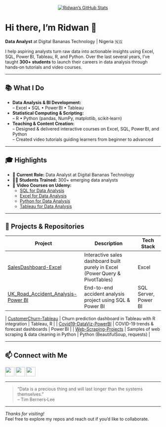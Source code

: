 <p align="center">
  <a href="https://github.com/Ridwan"><img src="https://github-readme-stats.vercel.app/api?username=Ridwan&show_icons=true&theme=tokyonight" alt="Ridwan’s GitHub Stats" /></a>
</p>

# Hi there, I’m Ridwan 👋

**Data Analyst** at Digital Bananas Technology | Nigeria 🇳🇬

I help aspiring analysts turn raw data into actionable insights using Excel, SQL, Power BI, Tableau, R, and Python. Over the last several years, I’ve taught **300+ students** to launch their careers in data analysis through hands‑on tutorials and video courses.

---

## 📚 What I Do

- **Data Analysis & BI Development:**  
  – Excel • SQL • Power BI • Tableau  
- **Statistical Computing & Scripting:**  
  – R • Python (pandas, NumPy, matplotlib, scikit‑learn)  
- **Teaching & Content Creation:**  
  – Designed & delivered interactive courses on Excel, SQL, Power BI, and Python  
  – Created video tutorials guiding learners from beginner to advanced  

---

## 🎓 Highlights

- 💼 **Current Role:** Data Analyst at Digital Bananas Technology  
- 👩‍🎓 **Students Trained:** 300+ emerging data analysts  
- 🎥 **Video Courses on Udemy:**  
  - [SQL for Data Analysis](https://www.udemy.com/course/sql-for-data-analysis)  
  - [Excel for Data Analysis](https://www.udemy.com/course/excel-for-data-analysis)  
  - [Python for Data Analysis](https://www.udemy.com/course/python-for-data-analysis)  
  - [Tableau for Data Analysis](https://www.udemy.com/course/tableau-for-data-analysis)  

---

## 🚀 Projects & Repositories

| Project                                        | Description                                                     | Tech Stack                        |
|-----------------------------------------------|-----------------------------------------------------------------|-----------------------------------|
| [SalesDashboard-Excel](https://github.com/Ridwan-the-Analyst/Adidas-US-Sales-Analysis) | Interactive sales dashboard built purely in Excel (Power Query & PivotTables) | Excel                        |
| [UK_Road_Accident_Analysis-Power BI](https://github.com/Ridwan-the-Analyst/UK_Road_Accident_Analysis-) | End-to-end accident analysis project using SQL & Power BI | SQL Server, Power BI |

| [CustomerChurn-Tableau](https://github.com/Ridwan/CustomerChurn-Tableau) | Churn prediction dashboard in Tableau with R integration        | Tableau, R                        |
| [Covid19-DataViz-PowerBI](https://github.com/Ridwan/Covid19-DataViz-PowerBI) | COVID-19 trends & forecast dashboards                           | Power BI                          |
| [Web-Scraping-Projects](https://github.com/Ridwan/Web-Scraping-Projects) | Samples of web scraping & data cleaning in Python               | Python (BeautifulSoup, requests)  |

---

## 📫 Connect with Me

<div>
  <a href="https://linkedin.com/in/Ridwan" target="_blank"><img height="30" src="https://cdn.jsdelivr.net/npm/simple-icons@v10/icons/linkedin.svg" /></a>
  <a href="https://twitter.com/Ridwan" target="_blank"><img height="30" src="https://cdn.jsdelivr.net/npm/simple-icons@v10/icons/twitter.svg" /></a>
  <a href="mailto:ridwan@example.com"><img height="30" src="https://cdn.jsdelivr.net/npm/simple-icons@v10/icons/maildotru.svg" /></a>
</div>

---

> “Data is a precious thing and will last longer than the systems themselves.”  
> – Tim Berners‑Lee

---

_Thanks for visiting!_  
Feel free to explore my repos and reach out if you’d like to collaborate.
